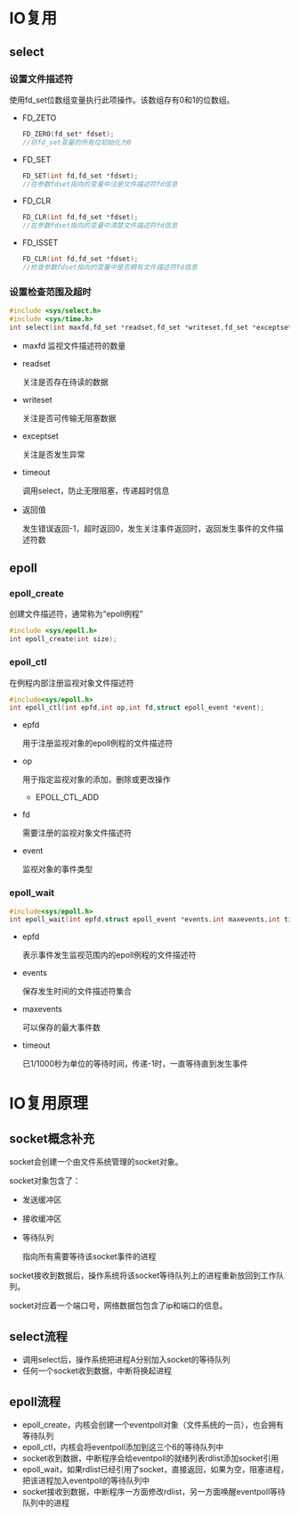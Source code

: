 # IO复用

## select

### 设置文件描述符

使用fd_set位数组变量执行此项操作。该数组存有0和1的位数组。

- FD_ZETO

  ```cpp
  FD_ZERO(fd_set* fdset);
  //将fd_set变量的所有位初始化为0
  ```

- FD_SET

  ```cpp
  FD_SET(int fd,fd_set *fdset);
  //在参数fdset指向的变量中注册文件描述符fd信息
  ```

- FD_CLR

  ```cpp
  FD_CLR(int fd,fd_set *fdset);
  //在参数fdset指向的变量中清楚文件描述符fd信息
  ```

- FD_ISSET

  ```cpp
  FD_CLR(int fd,fd_set *fdset);
  //检查参数fdset指向的变量中是否拥有文件描述符fd信息
  ```

### 设置检查范围及超时

```cpp
#include <sys/select.h>
#include <sys/time.h>
int select(int maxfd,fd_set *readset,fd_set *writeset,fd_set *exceptset,const struct timeval *timeout)
```

- maxfd 监视文件描述符的数量

- readset

  关注是否存在待读的数据

- writeset

  关注是否可传输无阻塞数据

- exceptset

  关注是否发生异常

- timeout

  调用select，防止无限阻塞，传递超时信息

- 返回值

  发生错误返回-1，超时返回0，发生关注事件返回时，返回发生事件的文件描述符数

## epoll

### epoll_create

创建文件描述符，通常称为“epoll例程”

```cpp
#include <sys/epoll.h>
int epoll_create(int size);
```

### epoll_ctl

在例程内部注册监视对象文件描述符

```cpp
#include<sys/epoll.h>
int epoll_ctl(int epfd,int op,int fd,struct epoll_event *event);
```

- epfd

  用于注册监视对象的epoll例程的文件描述符

- op

  用于指定监视对象的添加，删除或更改操作

  - EPOLL_CTL_ADD

- fd

  需要注册的监视对象文件描述符

- event

  监视对象的事件类型

### epoll_wait

```cpp
#include<sys/epoll.h>
int epoll_wait(int epfd,struct epoll_event *events,int maxevents,int timeout);
```

- epfd

  表示事件发生监视范围内的epoll例程的文件描述符

- events

  保存发生时间的文件描述符集合

- maxevents

  可以保存的最大事件数

- timeout

  已1/1000秒为单位的等待时间，传递-1时，一直等待直到发生事件

# IO复用原理

## socket概念补充

socket会创建一个由文件系统管理的socket对象。

socket对象包含了：

- 发送缓冲区

- 接收缓冲区

- 等待队列

  指向所有需要等待该socket事件的进程

socket接收到数据后，操作系统将该socket等待队列上的进程重新放回到工作队列。

socket对应着一个端口号，网络数据包包含了ip和端口的信息。

## select流程

- 调用select后，操作系统把进程A分别加入socket的等待队列
- 任何一个socket收到数据，中断将换起进程

## epoll流程

- epoll_create，内核会创建一个eventpoll对象（文件系统的一员），也会拥有等待队列
- epoll_ctl，内核会将eventpoll添加到这三个6的等待队列中
- socket收到数据，中断程序会给eventpoll的就绪列表rdlist添加socket引用
- epoll_wait，如果rdlist已经引用了socket，直接返回，如果为空，阻塞进程，把该进程加入eventpoll的等待队列中
- socket接收到数据，中断程序一方面修改rdlist，另一方面唤醒eventpoll等待队列中的进程